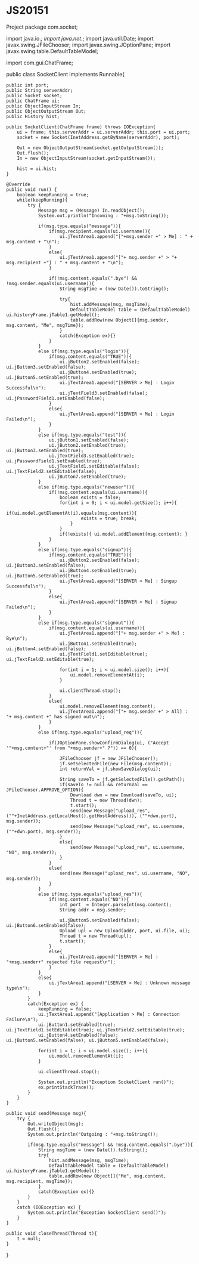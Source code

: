 # JS20151
Project
package com.socket;

import java.io.*;
import java.net.*;
import java.util.Date;
import javax.swing.JFileChooser;
import javax.swing.JOptionPane;
import javax.swing.table.DefaultTableModel;

import com.gui.ChatFrame;

public class SocketClient implements Runnable{
    
    public int port;
    public String serverAddr;
    public Socket socket;
    public ChatFrame ui;
    public ObjectInputStream In;
    public ObjectOutputStream Out;
    public History hist;
    
    public SocketClient(ChatFrame frame) throws IOException{
        ui = frame; this.serverAddr = ui.serverAddr; this.port = ui.port;
        socket = new Socket(InetAddress.getByName(serverAddr), port);
            
        Out = new ObjectOutputStream(socket.getOutputStream());
        Out.flush();
        In = new ObjectInputStream(socket.getInputStream());
        
        hist = ui.hist;
    }

    @Override
    public void run() {
        boolean keepRunning = true;
        while(keepRunning){
            try {
                Message msg = (Message) In.readObject();
                System.out.println("Incoming : "+msg.toString());
                
                if(msg.type.equals("message")){
                    if(msg.recipient.equals(ui.username)){
                        ui.jTextArea1.append("["+msg.sender +" > Me] : " + msg.content + "\n");
                    }
                    else{
                        ui.jTextArea1.append("["+ msg.sender +" > "+ msg.recipient +"] : " + msg.content + "\n");
                    }
                                            
                    if(!msg.content.equals(".bye") && !msg.sender.equals(ui.username)){
                        String msgTime = (new Date()).toString();
                        
                        try{
                            hist.addMessage(msg, msgTime);
                            DefaultTableModel table = (DefaultTableModel) ui.historyFrame.jTable1.getModel();
                            table.addRow(new Object[]{msg.sender, msg.content, "Me", msgTime});
                        }
                        catch(Exception ex){}  
                    }
                }
                else if(msg.type.equals("login")){
                    if(msg.content.equals("TRUE")){
                        ui.jButton2.setEnabled(false); ui.jButton3.setEnabled(false);                        
                        ui.jButton4.setEnabled(true); ui.jButton5.setEnabled(true);
                        ui.jTextArea1.append("[SERVER > Me] : Login Successful\n");
                        ui.jTextField3.setEnabled(false); ui.jPasswordField1.setEnabled(false);
                    }
                    else{
                        ui.jTextArea1.append("[SERVER > Me] : Login Failed\n");
                    }
                }
                else if(msg.type.equals("test")){
                    ui.jButton1.setEnabled(false);
                    ui.jButton2.setEnabled(true); ui.jButton3.setEnabled(true);
                    ui.jTextField3.setEnabled(true); ui.jPasswordField1.setEnabled(true);
                    ui.jTextField1.setEditable(false); ui.jTextField2.setEditable(false);
                    ui.jButton7.setEnabled(true);
                }
                else if(msg.type.equals("newuser")){
                    if(!msg.content.equals(ui.username)){
                        boolean exists = false;
                        for(int i = 0; i < ui.model.getSize(); i++){
                            if(ui.model.getElementAt(i).equals(msg.content)){
                                exists = true; break;
                            }
                        }
                        if(!exists){ ui.model.addElement(msg.content); }
                    }
                }
                else if(msg.type.equals("signup")){
                    if(msg.content.equals("TRUE")){
                        ui.jButton2.setEnabled(false); ui.jButton3.setEnabled(false);
                        ui.jButton4.setEnabled(true); ui.jButton5.setEnabled(true);
                        ui.jTextArea1.append("[SERVER > Me] : Singup Successful\n");
                    }
                    else{
                        ui.jTextArea1.append("[SERVER > Me] : Signup Failed\n");
                    }
                }
                else if(msg.type.equals("signout")){
                    if(msg.content.equals(ui.username)){
                        ui.jTextArea1.append("["+ msg.sender +" > Me] : Bye\n");
                        ui.jButton1.setEnabled(true); ui.jButton4.setEnabled(false); 
                        ui.jTextField1.setEditable(true); ui.jTextField2.setEditable(true);
                        
                        for(int i = 1; i < ui.model.size(); i++){
                            ui.model.removeElementAt(i);
                        }
                        
                        ui.clientThread.stop();
                    }
                    else{
                        ui.model.removeElement(msg.content);
                        ui.jTextArea1.append("["+ msg.sender +" > All] : "+ msg.content +" has signed out\n");
                    }
                }
                else if(msg.type.equals("upload_req")){
                    
                    if(JOptionPane.showConfirmDialog(ui, ("Accept '"+msg.content+"' from "+msg.sender+" ?")) == 0){
                        
                        JFileChooser jf = new JFileChooser();
                        jf.setSelectedFile(new File(msg.content));
                        int returnVal = jf.showSaveDialog(ui);
                       
                        String saveTo = jf.getSelectedFile().getPath();
                        if(saveTo != null && returnVal == JFileChooser.APPROVE_OPTION){
                            Download dwn = new Download(saveTo, ui);
                            Thread t = new Thread(dwn);
                            t.start();
                            send(new Message("upload_res", (""+InetAddress.getLocalHost().getHostAddress()), (""+dwn.port), msg.sender));
                            send(new Message("upload_res", ui.username, (""+dwn.port), msg.sender));
                        }
                        else{
                            send(new Message("upload_res", ui.username, "NO", msg.sender));
                        }
                    }
                    else{
                        send(new Message("upload_res", ui.username, "NO", msg.sender));
                    }
                }
                else if(msg.type.equals("upload_res")){
                    if(!msg.content.equals("NO")){
                        int port  = Integer.parseInt(msg.content);
                        String addr = msg.sender;
                        
                        ui.jButton5.setEnabled(false); ui.jButton6.setEnabled(false);
                        Upload upl = new Upload(addr, port, ui.file, ui);
                        Thread t = new Thread(upl);
                        t.start();
                    }
                    else{
                        ui.jTextArea1.append("[SERVER > Me] : "+msg.sender+" rejected file request\n");
                    }
                }
                else{
                    ui.jTextArea1.append("[SERVER > Me] : Unknown message type\n");
                }
            }
            catch(Exception ex) {
                keepRunning = false;
                ui.jTextArea1.append("[Application > Me] : Connection Failure\n");
                ui.jButton1.setEnabled(true); ui.jTextField1.setEditable(true); ui.jTextField2.setEditable(true);
                ui.jButton4.setEnabled(false); ui.jButton5.setEnabled(false); ui.jButton5.setEnabled(false);
                
                for(int i = 1; i < ui.model.size(); i++){
                    ui.model.removeElementAt(i);
                }
                
                ui.clientThread.stop();
                
                System.out.println("Exception SocketClient run()");
                ex.printStackTrace();
            }
        }
    }
    
    public void send(Message msg){
        try {
            Out.writeObject(msg);
            Out.flush();
            System.out.println("Outgoing : "+msg.toString());
            
            if(msg.type.equals("message") && !msg.content.equals(".bye")){
                String msgTime = (new Date()).toString();
                try{
                    hist.addMessage(msg, msgTime);               
                    DefaultTableModel table = (DefaultTableModel) ui.historyFrame.jTable1.getModel();
                    table.addRow(new Object[]{"Me", msg.content, msg.recipient, msgTime});
                }
                catch(Exception ex){}
            }
        } 
        catch (IOException ex) {
            System.out.println("Exception SocketClient send()");
        }
    }
    
    public void closeThread(Thread t){
        t = null;
    }
}
